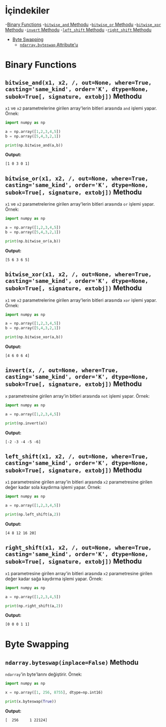 # İçindekiler

-[Binary Functions](#1)
    -[`bitwise_and` Methodu](#1.1)
    -[`bitwise_or` Methodu](#1.2)
    -[`bitwise_xor` Methodu](#1.3)
    -[`invert` Methodu](#1.4)
    -[`left_shift` Methodu](#1.5)
    -[`right_shift` Methodu](#1.6)
- [Byte Swapping](#2)
    - [`ndarray.byteswap` Attribute'u](#2.1)

<h1 id="1">Binary Functions</h1>

<h2 id="1.1"><code>bitwise_and(x1, x2, /, out=None, where=True, casting='same_kind', order='K', dtype=None, subok=True[, signature, extobj])</code> Methodu</h2>

`x1` ve `x2` parametrelerine girilen array'lerin bitleri arasında `and` işlemi yapar. Örnek:
```py
import numpy as np

a = np.array([1,2,3,4,5])
b = np.array([5,4,3,2,1])

print(np.bitwise_and(a,b))
```
**Output:**
```
[1 0 3 0 1]
```

<h2 id="1.2"><code>bitwise_or(x1, x2, /, out=None, where=True, casting='same_kind', order='K', dtype=None, subok=True[, signature, extobj])</code> Methodu</h2>

`x1` ve `x2` parametrelerine girilen array'lerin bitleri arasında `or` işlemi yapar. Örnek:
```py
import numpy as np

a = np.array([1,2,3,4,5])
b = np.array([5,4,3,2,1])

print(np.bitwise_or(a,b))
```
**Output:**
```
[5 6 3 6 5]
```

<h2 id="1.3"><code>bitwise_xor(x1, x2, /, out=None, where=True, casting='same_kind', order='K', dtype=None, subok=True[, signature, extobj])</code> Methodu</h2>

`x1` ve `x2` parametrelerine girilen array'lerin bitleri arasında `xor` işlemi yapar. Örnek:
```py
import numpy as np

a = np.array([1,2,3,4,5])
b = np.array([5,4,3,2,1])

print(np.bitwise_xor(a,b))
```
**Output:**
```
[4 6 0 6 4]
```

<h2 id="1.4"><code>invert(x, /, out=None, where=True, casting='same_kind', order='K', dtype=None, subok=True[, signature, extobj])</code> Methodu</h2>

`x` parametresine girilen array'in bitleri arasında `not` işlemi yapar. Örnek:
```py
import numpy as np

a = np.array([1,2,3,4,5])

print(np.invert(a))
```
**Output:**
```
[-2 -3 -4 -5 -6]
```

<h2 id="1.5"><code>left_shift(x1, x2, /, out=None, where=True, casting='same_kind', order='K', dtype=None, subok=True[, signature, extobj])</code> Methodu</h2>

`x1` parametresine girilen array'in bitleri arasında `x2` parametresine girilen değer kadar sola kaydırma işlemi yapar. Örnek:
```py
import numpy as np

a = np.array([1,2,3,4,5])

print(np.left_shift(a,2))
```
**Output:**
```
[4 8 12 16 20]
```

<h2 id="1.6"><code>right_shift(x1, x2, /, out=None, where=True, casting='same_kind', order='K', dtype=None, subok=True[, signature, extobj])</code> Methodu</h2>

`x1` parametresine girilen array'in bitleri arasında `x2` parametresine girilen değer kadar sağa kaydırma işlemi yapar. Örnek:
```py
import numpy as np

a = np.array([1,2,3,4,5])

print(np.right_shift(a,2))
```
**Output:**
```
[0 0 0 1 1]
```

<h1 id="2">Byte Swapping</h1>

<h2 id="2.1"><code>ndarray.byteswap(inplace=False)</code> Methodu</h2>

`ndarray`'in byte'larını değiştirir. Örnek:
  ```py
  import numpy as np

  x = np.array([1, 256, 8755], dtype=np.int16)

  print(x.byteswap(True))
  ```
  **Output:**
  ```
  [  256     1 22124]
  ```